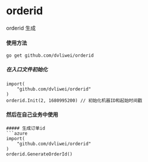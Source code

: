 # orderid
orderid 生成


#### 使用方法

```azure
go get github.com/dvliwei/orderid
```

##### 在入口文件初始化
```azure
import(
    "github.com/dvliwei/orderid"
)
orderid.Init(2, 1680995200) // 初始化机器ID和起始时间戳
```
#### 然后在自己业务中使用
```azure
##### 生成订单id
```azure
import(
    "github.com/dvliwei/orderid"
)
orderid.GenerateOrderId()
```


